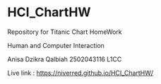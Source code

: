 # HCI_ChartHW
Repository for Titanic Chart HomeWork

Human and Computer Interaction

Anisa Dzikra Qalbiah
2502043116
L1CC

Live link : https://niverred.github.io/HCI_ChartHW/
